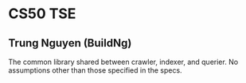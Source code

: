 # CS50 TSE

## Trung Nguyen (BuildNg)

The common library shared between crawler, indexer, and querier. No assumptions other than those specified in the specs.
